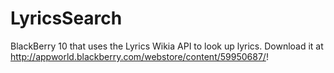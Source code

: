 # LyricsSearch
BlackBerry 10 that uses the Lyrics Wikia API to look up lyrics. Download it at http://appworld.blackberry.com/webstore/content/59950687/!
